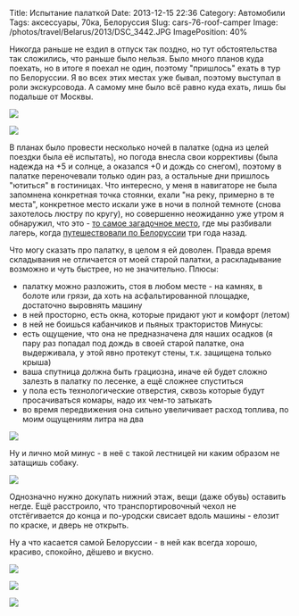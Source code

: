 Title: Испытание палаткой
Date: 2013-12-15 22:36
Category: Автомобили
Tags: аксессуары, 70ка, Белоруссия
Slug: cars-76-roof-camper
Image: /photos/travel/Belarus/2013/DSC_3442.JPG
ImagePosition: 40%

Никогда раньше не ездил в отпуск так поздно, но тут обстоятельства так сложились, что раньше было нельзя. Было много планов куда поехать, но в итоге я поехал не один, поэтому "пришлось" ехать в тур по Белоруссии. Я во всех этих местах уже бывал, поэтому выступал в роли экскурсовода. А самому мне было всё равно куда ехать, лишь бы подальше от Москвы.

<!-- PELICAN_END_SUMMARY -->

![](/photos/travel/Belarus/2013/DSC_3406.JPG)

![](/photos/travel/Belarus/2013/DSC_3371.JPG)

В планах было провести несколько ночей в палатке (одна из целей поездки была её испытать), но погода внесла свои коррективы (была надежда на +5 и солнце, а оказался +0 и дождь со снегом), поэтому в палатке переночевали только один раз, а остальные дни пришлось "ютиться" в гостиницах. Что интересно, у меня в навигаторе не была запомнена конкретная точка стоянки, ехали "на реку, примерно в те места", конкретное место искали уже в ночи в полной темноте (снова захотелось люстру по кругу), но совершенно неожиданно уже утром я обнаружил, что это - [то самое
загадочное место](https://andreynovikov.info/gallery/travel/Belarus/2010.07?-filt.from=20100630&-filt.till=2010-06-30%2014:00), где мы разбивали лагерь, когда [путешествовали по Белоруссии](https://andreynovikov.info/galleries/travel/Belarus/2010.07) три года назад.

Что могу сказать про палатку, в целом я ей доволен. Правда время складывания не отличается от моей старой палатки, а раскладывание возможно и чуть быстрее, но не значительно. Плюсы:
- палатку можно разложить, стоя в любом месте - на камнях, в болоте или грязи, да хоть на асфальтированной площадке, достаточно выровнять машину
- в ней просторно, есть окна, которые придают уют и комфорт (летом)
- в ней не боишься кабанчиков и пьяных трактористов
Минусы:
- есть ощущение, что она не предназначена для наших осадков (я пару раз попадал под дождь в своей старой палатке, она выдерживала, у этой явно протекут стены, т.к. защищена только крыша)
- ваша спутница должна быть грациозна, иначе ей будет сложно залезть в палатку по лесенке, а ещё сложнее спуститься
- у пола есть технологические отверстия, сквозь которые будут просачиваться комары, надо их чем-то затыкать
- во время передвижения она сильно увеличивает расход топлива, по моим ощущениям литра на два

![](/photos/travel/Belarus/2013/DSC_3442.JPG)

Ну и лично мой минус - в неё с такой лестницей ни каким образом не затащишь собаку.

![](/photos/travel/Belarus/2013/DSC_3312.JPG)

Однозначно нужно докупать нижний этаж, вещи (даже обувь) оставить негде. Ещё расстроило, что транспортировочный чехол не отстёгивается до конца и по-уродски свисает вдоль машины - елозит по краске, и дверь не открыть.

Ну а что касается самой Белоруссии - в ней как всегда хорошо, красиво, спокойно, дёшево и вкусно.

![](/photos/travel/Belarus/2013/DSC_3331.JPG)

![](/photos/travel/Belarus/2013/DSC_3339.JPG)

![](/photos/travel/Belarus/2013/DSC_3434.JPG)


